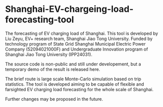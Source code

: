 # Shanghai-EV-chargeing-load-forecasting-tool
The forecasting of EV charging load of Shanghai.
This tool is developed by Liu Zeyu, EV+ research team, Shanghai Jiao Tong University.
Funded by technology program of State Grid Shanghai Municipal Electric Power Company (52094021000F) and Undergraduate Innovation program of Shanghai Jiao Tong University (IPP24031).

The source code is non-public and still under developement, but a temporary demo of the result is released here.

The brief route is large scale Monte-Carlo simulation based on trip statistics.
The tool is developed aiming to be capable of flexible and farsighted EV charging load forecasting for the whole scale of Shanghai.

Further changes may be proposed in the future.
